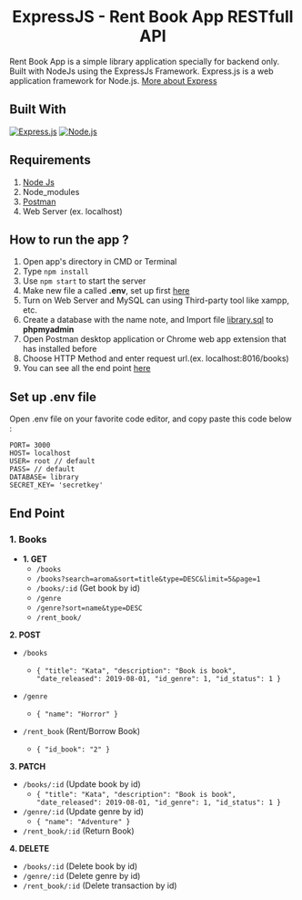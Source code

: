 <h1 align="center">ExpressJS - Rent Book App RESTfull API</h1>



Rent Book App is a simple library application specially for backend only. Built with NodeJs using the ExpressJs Framework.
Express.js is a web application framework for Node.js. [More about Express](https://en.wikipedia.org/wiki/Express.js)
## Built With
[![Express.js](https://img.shields.io/badge/Express.js-4.x-orange.svg?style=rounded-square)](https://expressjs.com/en/starter/installing.html)
[![Node.js](https://img.shields.io/badge/Node.js-v.10.16-green.svg?style=rounded-square)](https://nodejs.org/)

## Requirements
1. <a href="https://nodejs.org/en/download/">Node Js</a>
2. Node_modules
3. <a href="https://www.getpostman.com/">Postman</a>
4. Web Server (ex. localhost)

## How to run the app ?
1. Open app's directory in CMD or Terminal
2. Type `npm install`
3. Use `npm start` to start the server
4. Make new file a called **.env**, set up first [here](#set-up-env-file)
5. Turn on Web Server and MySQL can using Third-party tool like xampp, etc.
6. Create a database with the name note, and Import file [library.sql](library.sql) to **phpmyadmin**
7. Open Postman desktop application or Chrome web app extension that has installed before
8. Choose HTTP Method and enter request url.(ex. localhost:8016/books)
9. You can see all the end point [here](#end-point)

## Set up .env file
Open .env file on your favorite code editor, and copy paste this code below :
```
PORT= 3000
HOST= localhost
USER= root // default
PASS= // default
DATABASE= library
SECRET_KEY= 'secretkey'
```

## End Point

### 1. Books
  * **1. GET**
    * `/books`
    * `/books?search=aroma&sort=title&type=DESC&limit=5&page=1`
    * `/books/:id` (Get book by id)
    * `/genre`
    * `/genre?sort=name&type=DESC`
    * `/rent_book/` 


**2. POST**
* `/books`
   * ``` { "title": "Kata", "description": "Book is book", "date_released": 2019-08-01, "id_genre": 1, "id_status": 1 } ```

* `/genre`
    * ``` { "name": "Horror" } ```

* `/rent_book` (Rent/Borrow Book)
    * ``` { "id_book": "2" } ```

**3. PATCH**
* `/books/:id` (Update book by id)
   * ``` { "title": "Kata", "description": "Book is book", "date_released": 2019-08-01, "id_genre": 1, "id_status": 1 } ```
* `/genre/:id` (Update genre by id)
   * ``` { "name": "Adventure" } ```
* `/rent_book/:id` (Return Book)

**4. DELETE**
* `/books/:id` (Delete book by id)
* `/genre/:id` (Delete genre by id)
* `/rent_book/:id` (Delete transaction by id)
